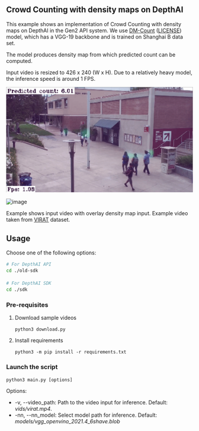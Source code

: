 ##  Crowd Counting with density maps on DepthAI

This example shows an implementation of Crowd Counting with density maps on DepthAI in the Gen2 API system.  We use [DM-Count](https://github.com/cvlab-stonybrook/DM-Count) ([LICENSE](https://github.com/cvlab-stonybrook/DM-Count/blob/master/LICENSE)) model, which has a VGG-19 backbone and is trained on Shanghai B data set.

The model produces density map from which predicted count can be computed.

Input video is resized to 426 x 240 (W x H). Due to a relatively heavy model, the inference speed is around 1 FPS.

![Image example](assets/example.gif)

![image](https://user-images.githubusercontent.com/32992551/171780142-5cd4f2a4-6c51-4dbc-9e3e-17062a9c6c6c.png)


Example shows input video with overlay density map input. Example video taken from [VIRAT](https://viratdata.org/) dataset.

## Usage

Choose one of the following options:
```bash
# For DepthAI API
cd ./old-sdk

# For DepthAI SDK
cd ./sdk
```

### Pre-requisites

1. Download sample videos
   ```
   python3 download.py
   ```
2. Install requirements
   ```
   python3 -m pip install -r requirements.txt
   ```

### Launch the script

```
python3 main.py [options]
```

Options:

* -v, --video_path: Path to the video input for inference. Default: *vids/virat.mp4*.
* -nn, --nn_model: Select model path for inference. Default: *models/vgg_openvino_2021.4_6shave.blob*
